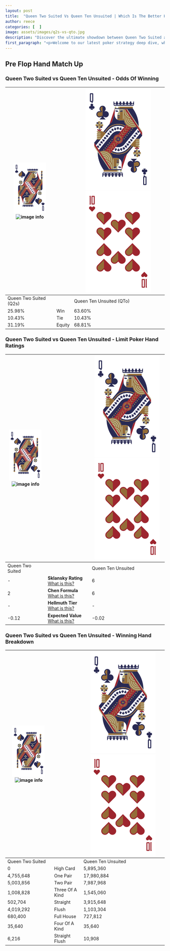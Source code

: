 ```yaml
---
layout: post
title:  "Queen Two Suited Vs Queen Ten Unsuited | Which Is The Better Hand In Poker? A Complete Guide"
author: reece
categories: [  ]
image: assets/images/q2s-vs-qto.jpg
description: "Discover the ultimate showdown between Queen Two Suited and Queen Ten Unsuited in poker! Uncover the odds, strategies, and scenarios where one hand triumphs over the other. Get ready to up your poker game with this thrilling analysis."
first_paragraph: "<p>Welcome to our latest poker strategy deep dive, where we're pitting two distinct hands against each other in a high-stakes showdown: Queen Two Suited vs Queen Ten Unsuited.</p><p>In the dynamic world of poker, every decision counts, and knowing which hand holds the upper hand is key to your success at the table.</p><p>In this article, we'll dissect these two hands, explore the scenarios where one dominates the other, and equip you with the knowledge to make strategic choices that can tip the odds in your favor.</p><p>Get ready to unravel the intriguing dynamics of these poker hands and elevate your game to new heights.</p>"
---
```




[comment]: # (sp0)

## Pre Flop Hand Match Up

<div class="table hand-ratings" markdown="1"> 



### Queen Two Suited vs Queen Ten Unsuited - Odds Of Winning


    
| ![image info](assets/images/hand1/Q.png) ![image info](assets/images/hand1/2s.png) |  | ![image info](assets/images/hand2/Q.png) ![image info](assets/images/hand2/To.png) |
| -------- | -------- | -------- |
| Queen Two Suited (Q2s) |  | Queen Ten Unsuited (QTo) |
| 25.98% | Win | 63.60% |
| 10.43% | Tie | 10.43% |
| 31.19% | Equity | 68.81% |




[comment]: # (sp1)



### Queen Two Suited vs Queen Ten Unsuited - Limit Poker Hand Ratings


    
| ![image info](assets/images/hand1/Q.png) ![image info](assets/images/hand1/2s.png) |  | ![image info](assets/images/hand2/Q.png) ![image info](assets/images/hand2/To.png) |
| -------- | -------- | -------- |
| Queen Two Suited |  | Queen Ten Unsuited |
| - | **Sklansky Rating** [What is this?](/sklansky-rating-explained) | 6 |
| 2 | **Chen Formula** [What is this?](/chen-formula-explained) | 6 |
| - | **Hellmuth Tier** [What is this?](/Hellmuth-tier-explained) | - |
| -0.12 | **Expected Value** [What is this?](/expected-value-explained) | -0.02 |




[comment]: # (sp2)



### Queen Two Suited vs Queen Ten Unsuited - Winning Hand Breakdown


    
| ![image info](assets/images/hand1/Q.png) ![image info](assets/images/hand1/2s.png) |  | ![image info](assets/images/hand2/Q.png) ![image info](assets/images/hand2/To.png) |
| -------- | -------- | -------- |
| Queen Two Suited |  | Queen Ten Unsuited |
| 0 | High Card | 5,895,360 |
| 4,755,648 | One Pair | 17,980,884 |
| 5,003,856 | Two Pair | 7,987,968 |
| 1,008,828 | Three Of A Kind | 1,545,060 |
| 502,704 | Straight | 3,915,648 |
| 4,019,292 | Flush | 1,103,304 |
| 680,400 | Full House | 727,812 |
| 35,640 | Four Of A Kind | 35,640 |
| 6,216 | Straight Flush | 10,908 |




[comment]: # (sp3)



</div>

[comment]: # (sp4)



[comment]: # (sp5)

